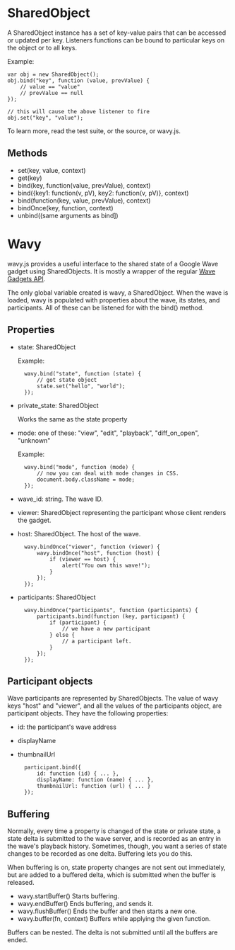 SharedObject
============

A SharedObject instance has a set of key-value pairs that can be accessed or updated per key. Listeners functions can be bound to particular keys on the object or to all keys.

Example:

    var obj = new SharedObject();
    obj.bind("key", function (value, prevValue) {
        // value == "value"
        // prevValue == null 
    });
    
    // this will cause the above listener to fire
    obj.set("key", "value");

To learn more, read the test suite, or the source, or wavy.js.

Methods
-------
- set(key, value, context)
- get(key)
- bind(key, function(value, prevValue), context)
- bind({key1: function(v, pV), key2: function(v, pV)}, context)
- bind(function(key, value, prevValue), context)
- bindOnce(key, function, context)
- unbind((same arguments as bind])

Wavy
====

wavy.js provides a useful interface to the shared state of a Google Wave gadget using SharedObjects. It is mostly a wrapper of the regular [Wave Gadgets API](http://code.google.com/apis/wave/extensions/gadgets/reference.html).

The only global variable created is wavy, a SharedObject. When the wave is loaded, wavy is populated with properties about the wave, its states, and participants. All of these can be listened for with the bind() method.

Properties
----------

- state: SharedObject

    Example:

        wavy.bind("state", function (state) {
            // got state object
            state.set("hello", "world");
        });

- private_state: SharedObject

    Works the same as the state property

- mode: one of these: "view", "edit", "playback", "diff\_on_open", "unknown"

    Example:
        
        wavy.bind("mode", function (mode) {
            // now you can deal with mode changes in CSS.
            document.body.className = mode;
        });

- wave_id: string. The wave ID.
- viewer: SharedObject representing the participant whose client renders the gadget.
- host: SharedObject. The host of the wave.

        wavy.bindOnce("viewer", function (viewer) {
            wavy.bindOnce("host", function (host) {
                if (viewer == host) {
                    alert("You own this wave!");
                }
            });
        });

- participants: SharedObject

        wavy.bindOnce("participants", function (participants) {
            participants.bind(function (key, participant) {
                if (participant) {
                    // we have a new participant 
                } else {
                    // a participant left.
                }
            });
        });

Participant objects
------------

Wave participants are represented by SharedObjects.
The value of wavy keys "host" and "viewer", and all the values of the participants
object, are participant objects. They have the following properties:

- id: the participant's wave address
- displayName
- thumbnailUrl

        participant.bind({
            id: function (id) { ... },
            displayName: function (name) { ... },
            thumbnailUrl: function (url) { ... }
        });


Buffering
-----------------
Normally, every time a property is changed of the state or private state, a state delta is submitted to the wave server, and is recorded as an entry in the wave's playback history. Sometimes, though, you want a series of state changes to be recorded as one delta. Buffering lets you do this.

When buffering is on, state property changes are not sent out immediately, but are added to a buffered delta, which is submitted when the buffer is released.

- wavy.startBuffer() Starts buffering.
- wavy.endBuffer() Ends buffering, and sends it.
- wavy.flushBuffer() Ends the buffer and then starts a new one.
- wavy.buffer(fn, context) Buffers while applying the given function.

Buffers can be nested. The delta is not submitted until all the buffers are ended.